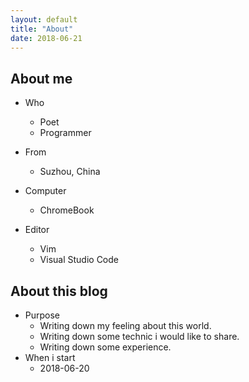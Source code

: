 ```yaml
---
layout: default
title: "About"
date: 2018-06-21
---
```


## About me

- Who
  - Poet
  - Programmer

- From
  - Suzhou, China
- Computer
  - ChromeBook
- Editor
  - Vim
  - Visual Studio Code

## About this blog

- Purpose
  - Writing down my feeling about this world.
  - Writing down some technic i would like to share.
  - Writing down some experience.
- When i start
  - 2018-06-20

